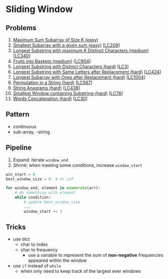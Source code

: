 # Sliding Window

## Problems

1. [Maximum Sum Subarray of Size K (easy)](Maximum-Sum-Subarray-of-Size-K-(easy).py)
2. [Smallest Subarray with a given sum (easy)](Smallest-Subarray-with-a-given-sum-(easy).py)
[[LC209](https://leetcode.com/problems/minimum-size-subarray-sum)]
3. [Longest Substring with maximum K Distinct Characters (medium)](Longest-Substring-with-maximum-K-Distinct-Characters-(medium).py)
[[LC340](https://leetcode.com/problems/longest-substring-with-at-most-k-distinct-characters)]
4. [Fruits into Baskets (medium)](Fruits-into-Baskets-(medium).py)
[[LC904](https://leetcode.com/problems/fruit-into-baskets)]
2. [Longest Substring with Distinct Characters (hard)](Longest-Substring-with-Distinct-Characters-(hard).py)
[[LC3](https://leetcode.com/problems/longest-substring-without-repeating-characters)]
2. [Longest Substring with Same Letters after Replacement (hard)](Longest-Substring-with-Same-Letters-after-Replacement-(hard).py)
[[LC424](https://leetcode.com/problems/longest-repeating-character-replacement)]
2. [Longest Subarray with Ones after Replacement (hard)](Longest-Subarray-with-Ones-after-Replacement-(hard).py)
[[LC1004](https://leetcode.com/problems/max-consecutive-ones-iii)]
2. [Permutation in a String (hard)](Permutation-in-a-String-(hard).py)
[[LC567](https://leetcode.com/problems/permutation-in-string)]
2. [String Anagrams (hard)](String-Anagrams-(hard).py)
[[LC438](https://leetcode.com/problems/find-all-anagrams-in-a-string)]
2. [Smallest Window containing Substring-(hard)](Smallest-Window-containing-Substring-(hard).py)
[[LC76](https://leetcode.com/problems/minimum-window-substring)]
2. [Words Concatenation (hard)](Words-Concatenation-(hard).py)
[[LC30](https://leetcode.com/problems/substring-with-concatenation-of-all-words)]

## Pattern

- continuous
- sub-array, -string

## Pipeline

1. Expand: iterate `window_end` 
2. Shrink: when meeting some conditions, increase `window_start`

```python
win_start = 0
best_window_size = 0  # or inf

for window_end, element in enumerate(arr):
    # do something with element
    while condition:
        # update best_window_size
        ...
        window_start += 1
```

## Tricks

- use dict 
  - char to index
  - char to frequency
    - use a variable to represent the sum of **non-negative** frequencies appeared within the window
- use `if` instead of `while`
  - when only need to keep track of the largest ever windows
